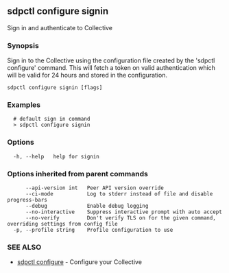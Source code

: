 ## sdpctl configure signin

Sign in and authenticate to Collective

### Synopsis

Sign in to the Collective using the configuration file created by the 'sdpctl configure' command.
This will fetch a token on valid authentication which will be valid for 24 hours and stored in the configuration.

```
sdpctl configure signin [flags]
```

### Examples

```
  # default sign in command
  > sdpctl configure signin
```

### Options

```
  -h, --help   help for signin
```

### Options inherited from parent commands

```
      --api-version int   Peer API version override
      --ci-mode           Log to stderr instead of file and disable progress-bars
      --debug             Enable debug logging
      --no-interactive    Suppress interactive prompt with auto accept
      --no-verify         Don't verify TLS on for the given command, overriding settings from config file
  -p, --profile string    Profile configuration to use
```

### SEE ALSO

* [sdpctl configure](sdpctl_configure.md)	 - Configure your Collective

